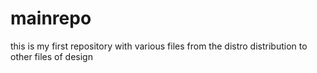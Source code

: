 # mainrepo
this is my first repository with various files from the distro distribution to other files of design
